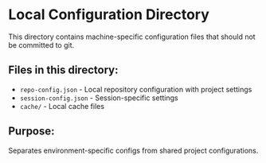 # Local Configuration Directory

This directory contains machine-specific configuration files that should not be committed to git.

## Files in this directory:
- `repo-config.json` - Local repository configuration with project settings
- `session-config.json` - Session-specific settings
- `cache/` - Local cache files

## Purpose:
Separates environment-specific configs from shared project configurations.